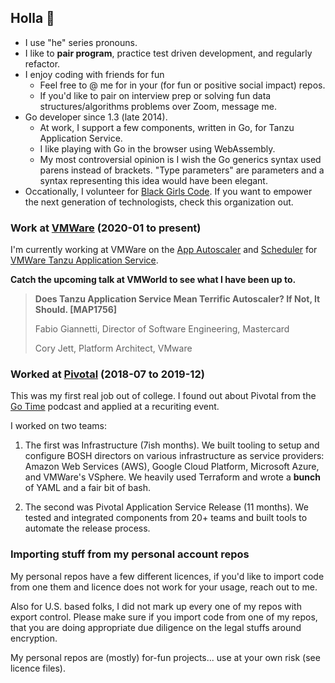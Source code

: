 ## Holla 👋

- I use "he" series pronouns.
- I like to **pair program**, practice test driven development, and regularly refactor.
- I enjoy coding with friends for fun
  - Feel free to @ me for in your (for fun or positive social impact) repos.
  - If you'd like to pair on interview prep or solving fun data structures/algorithms problems over Zoom, message me.
- Go developer since 1.3 (late 2014).
  - At work, I support a few components, written in Go, for Tanzu Application Service.
  - I like playing with Go in the browser using WebAssembly.
  - My most controversial opinion is I wish the Go generics syntax used parens instead of brackets. "Type parameters" are parameters and a syntax representing this idea would have been elegant.
- Occationally, I volunteer for [Black Girls Code](https://www.blackgirlscode.com/). If you want to empower the next generation of technologists, check this organization out.

### Work at [VMWare](https://www.vmware.com)   (2020-01 to present)

I'm currently working at VMWare on the [App Autoscaler](https://docs.pivotal.io/application-service/2-10/appsman-services/autoscaler/about-app-autoscaler.html) and [Scheduler](https://docs.pivotal.io/scheduler/1-2/) for [VMWare Tanzu Application Service](https://tanzu.vmware.com/application-service).

**Catch the upcoming talk at VMWorld to see what I have been up to.**

> **Does Tanzu Application Service Mean Terrific Autoscaler? If Not, It Should. [MAP1756]**
> 
> Fabio Giannetti, Director of Software Engineering, Mastercard
>
> Cory Jett, Platform Architect, VMware

### Worked at [Pivotal](https://en.wikipedia.org/wiki/Pivotal_Software)   (2018-07 to 2019-12)

This was my first real job out of college. I found out about Pivotal from the [Go Time](https://changelog.com/gotime) podcast and applied at a recuriting event.

I worked on two teams:

1. The first was Infrastructure (7ish months). We built tooling to setup and configure BOSH directors on various infrastructure as service providers: Amazon Web Services (AWS), Google Cloud Platform, Microsoft Azure, and VMWare's VSphere. We heavily used Terraform and wrote a **bunch** of YAML and a fair bit of bash.

1. The second was Pivotal Application Service Release (11 months). We tested and integrated components from 20+ teams and built tools to automate the release process.

### Importing stuff from my personal account repos

My personal repos have a few different licences, if you'd like to import code from one them and licence does not work for your usage, reach out to me.

Also for U.S. based folks, I did not mark up every one of my repos with export control. Please make sure if you import code from one of my repos, that you are doing appropriate due diligence on the legal stuffs around encryption.

My personal repos are (mostly) for-fun projects... use at your own risk (see licence files).
